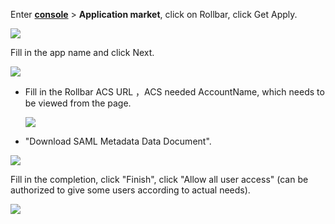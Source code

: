<IntegrationDetailCard :title="`Create an app in ${$localeConfig.brandName}`">

Enter [**console**](https://console.authing.cn) > **Application market**, click on Rollbar, click Get Apply.

![](~@imagesZhCn/integration/rollbar/1-1.png)

Fill in the app name and click Next.

![](~@imagesZhCn/integration/rollbar/1-2.png)

- Fill in the Rollbar ACS URL ，ACS needed AccountName, which needs to be viewed from the page.

  ![](~@imagesZhCn/integration/rollbar/1-3.png)

- "Download SAML Metadata Data Document".

![](~@imagesZhCn/integration/rollbar/1-4.png)

Fill in the completion, click "Finish", click "Allow all user access" (can be authorized to give some users according to actual needs).

![](~@imagesZhCn/integration/rollbar/1-5.png)

</IntegrationDetailCard>
